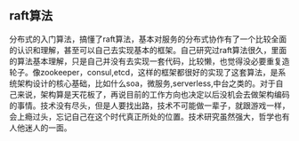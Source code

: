 ## raft算法

分布式的入门算法，搞懂了raft算法，基本对服务的分布式协作有了一个比较全面的认识和理解，甚至可以自己去实现基本的框架。自己研究过raft算法很久，里面的算法基本理解，只是自己并没有去实现一套代码，比较懒，也觉得没必要重复造轮子。像zookeeper，consul,etcd，这样的框架都很好的实现了这套算法，是系统架构设计的核心基础，比如什么soa，微服务,serverless,中台之类的。对于自己来说，架构算是天花板了，再说目前的工作方向也决定以后没机会去做架构编码的事情。技术没有尽头，但是人要找出路，技术不可能做一辈子，就跟游戏一样，会上瘾过头，忘记自己在这个时代真正所处的位置。技术研究虽然强大，哲学也有人他迷人的一面。

